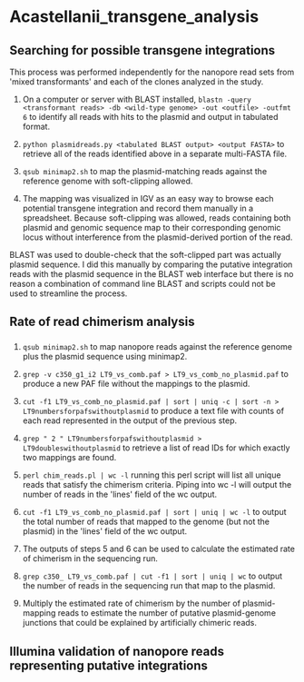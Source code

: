 # Acastellanii_transgene_analysis

## Searching for possible transgene integrations

This process was performed independently for the nanopore read sets from 'mixed transformants' and each of the clones analyzed in the study. 

1. On a computer or server with BLAST installed, `blastn -query <transformant reads> -db <wild-type genome> -out <outfile> -outfmt 6` to identify all reads with hits to the plasmid and output in tabulated format.

2. `python plasmidreads.py <tabulated BLAST output> <output FASTA>` to retrieve all of the reads identified above in a separate multi-FASTA file.

3. `qsub minimap2.sh` to map the plasmid-matching reads against the reference genome with soft-clipping allowed.

4. The mapping was visualized in IGV as an easy way to browse each potential transgene integration and record them manually in a spreadsheet. Because soft-clipping was allowed, reads containing both plasmid and genomic sequence map to their corresponding genomic locus without interference from the plasmid-derived portion of the read.

  BLAST was used to double-check that the soft-clipped part was actually plasmid sequence. I did this manually by comparing the putative integration reads with the plasmid sequence in the BLAST web interface but there is no reason a combination of command line BLAST and scripts could not be used to streamline the process.


## Rate of read chimerism analysis

### 

1. `qsub minimap2.sh` to map nanopore reads against the reference genome plus the plasmid sequence using minimap2. 

2. `grep -v c350_g1_i2 LT9_vs_comb.paf > LT9_vs_comb_no_plasmid.paf` to produce a new PAF file without the mappings to the plasmid. 

3. `cut -f1 LT9_vs_comb_no_plasmid.paf | sort | uniq -c | sort -n > LT9numbersforpafswithoutplasmid` to produce a text file with counts of each read represented in the output of the previous step.

4. `grep " 2 " LT9numbersforpafswithoutplasmid > LT9doubleswithoutplasmid` to retrieve a list of read IDs for which exactly two mappings are found.
   
5. `perl chim_reads.pl | wc -l` running this perl script will list all unique reads that satisfy the chimerism criteria. Piping into wc -l will output the number of reads in the 'lines' field of the wc output.

6. `cut -f1 LT9_vs_comb_no_plasmid.paf | sort | uniq | wc -l` to output the total number of reads that mapped to the genome (but not the plasmid) in the 'lines' field of the wc output.

7. The outputs of steps 5 and 6 can be used to calculate the estimated rate of chimerism in the sequencing run.

8. `grep c350_ LT9_vs_comb.paf | cut -f1 | sort | uniq | wc` to output the number of reads in the sequencing run that map to the plasmid.

9. Multiply the estimated rate of chimerism by the number of plasmid-mapping reads to estimate the number of putative plasmid-genome junctions that could be explained by artificially chimeric reads.

## Illumina validation of nanopore reads representing putative integrations



